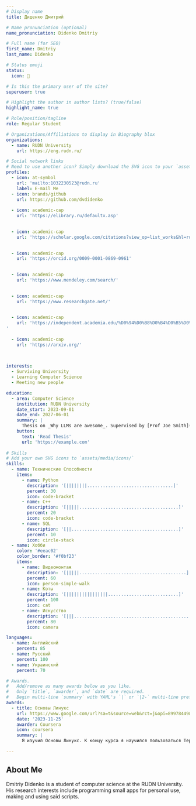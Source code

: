 ```yaml
---
# Display name
title: Диденко Дмитрий

# Name pronunciation (optional)
name_pronunciation: Didenko Dmitriy

# Full name (for SEO)
first_name: Dmitriy
last_name: Didenko

# Status emoji
status:
  icon: 🗿

# Is this the primary user of the site?
superuser: true

# Highlight the author in author lists? (true/false)
highlight_name: true

# Role/position/tagline
role: Regular Student

# Organizations/Affiliations to display in Biography blox
organizations:
  - name: RUDN University
    url: https://eng.rudn.ru/

# Social network links
# Need to use another icon? Simply download the SVG icon to your `assets/media/icons/` folder.
profiles:
  - icon: at-symbol
    url: 'mailto:1032230523@rudn.ru'
    label: E-mail Me
  - icon: brands/github
    url: https://github.com/dvdidenko
    
  - icon: academic-cap
    url: 'https://elibrary.ru/defaultx.asp'

    
  - icon: academic-cap
    url: 'https://scholar.google.com/citations?view_op=list_works&hl=ru&user=UcglflsAAAAJ'

    
  - icon: academic-cap
    url: 'https://orcid.org/0009-0001-0869-0961'

    
  - icon: academic-cap
    url: 'https://www.mendeley.com/search/'

    
  - icon: academic-cap
    url: 'https://www.researchgate.net/'

    
  - icon: academic-cap
    url: 'https://independent.academia.edu/%D0%94%D0%B8%D0%B4%D0%B5%D0%BD%D0%BA%D0%BE%D0%94%D0%B8%D0%BC%D0%B0
'
    
  - icon: academic-cap
    url: 'https://arxiv.org/'

    
    
interests:
  - Surviving University
  - Learning Computer Science
  - Meeting new people

education:
  - area: Computer Science
    institution: RUDN University
    date_start: 2023-09-01
    date_end: 2027-06-01
    summary: |
      Thesis on _Why LLMs are awesome_. Supervised by [Prof Joe Smith](https://example.com). Presented papers at 5 IEEE conferences with the contributions being published in 2 Springer journals.
    button:
      text: 'Read Thesis'
      url: 'https://example.com'
 
# Skills
# Add your own SVG icons to `assets/media/icons/`
skills:
  - name: Технические Способности
    items:
      - name: Python
        description: '[||||||||.................................]'
        percent: 30
        icon: code-bracket
      - name: C++
        description: '[|||||......................................]'
        percent: 20
        icon: code-bracket
      - name: SQL
        description: '[||.........................................]'
        percent: 10
        icon: circle-stack
  - name: Хобби
    color: '#eeac02'
    color_border: '#f0bf23'
    items:
      - name: Видеомонтаж
        description: '[|||||.........................................]'
        percent: 60
        icon: person-simple-walk
      - name: Коты
        description: '[||||||||||||||||...........................]'
        percent: 100
        icon: cat
      - name: Искусство
        description: '[|||.............................................]'
        percent: 80
        icon: camera

languages:
  - name: Английский
    percent: 85
  - name: Русский
    percent: 100
  - name: Украинский
    percent: 70

# Awards.
#   Add/remove as many awards below as you like.
#   Only `title`, `awarder`, and `date` are required.
#   Begin multi-line `summary` with YAML's `|` or `|2-` multi-line prefix and indent 2 spaces below.
awards:
  - title: Основы Линукс
    url: https://www.google.com/url?sa=t&source=web&rct=j&opi=89978449&url=https://www.coursera.org/learn/linux-fundamentals&ved=2ahUKEwjO3qrK55aIAxV4IxAIHQxdHukQFnoECBoQAQ&usg=AOvVaw0jLeLvaMnr92TRckNklM0F
    date: '2023-11-25'
    awarder: Coursera
    icon: coursera
    summary: |
      Я изучил Основы Линукс. К концу курса я научился пользоваться Терминалом на достаточном уровне для комфортного пользования, а также узнал о многих тонкостях в этом деле.
      
---
```


## About Me

Dmitriy Didenko is a student of computer science at the RUDN University. His research interests include programming small apps for personal use, making and using said scripts.
